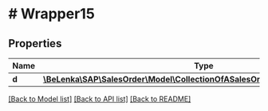 # # Wrapper15

## Properties

Name | Type | Description | Notes
------------ | ------------- | ------------- | -------------
**d** | [**\BeLenka\SAP\SalesOrder\Model\CollectionOfASalesOrderItemRelatedObjectType**](CollectionOfASalesOrderItemRelatedObjectType.md) |  | [optional]

[[Back to Model list]](../../README.md#models) [[Back to API list]](../../README.md#endpoints) [[Back to README]](../../README.md)
